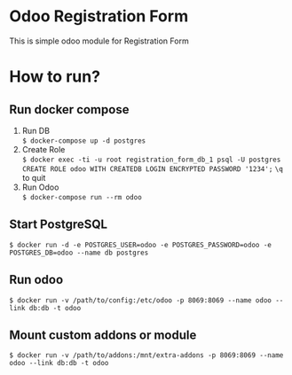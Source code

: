 # Odoo Registration Form
This is simple odoo module for Registration Form

# How to run?

## Run docker compose <br>
1. Run DB <br>
`$ docker-compose up -d postgres`
2. Create Role<br>
`$ docker exec -ti -u root registration_form_db_1 psql -U postgres`
`CREATE ROLE odoo WITH CREATEDB LOGIN ENCRYPTED PASSWORD '1234';`
`\q` to quit
3. Run Odoo<br>
`$ docker-compose run --rm odoo`

## Start PostgreSQL
`$ docker run -d -e POSTGRES_USER=odoo -e POSTGRES_PASSWORD=odoo -e POSTGRES_DB=odoo --name db postgres`

## Run odoo
`$ docker run -v /path/to/config:/etc/odoo -p 8069:8069 --name odoo --link db:db -t odoo`

## Mount custom addons or module
`$ docker run -v /path/to/addons:/mnt/extra-addons -p 8069:8069 --name odoo --link db:db -t odoo`
